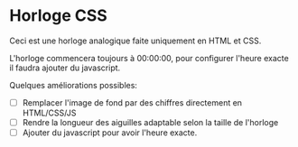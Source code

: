 # Horloge CSS

Ceci est une horloge analogique faite uniquement en HTML et CSS.

L'horloge commencera toujours à 00:00:00, pour configurer l'heure exacte il faudra ajouter du javascript.

Quelques améliorations possibles:
- [ ] Remplacer l'image de fond par des chiffres directement en HTML/CSS/JS
- [ ] Rendre la longueur des aiguilles adaptable selon la taille de l'horloge
- [ ] Ajouter du javascript pour avoir l'heure exacte.